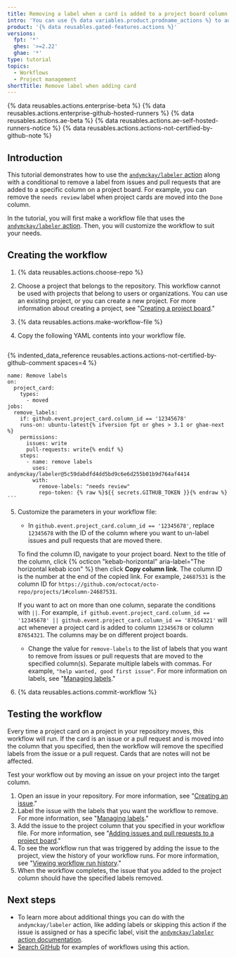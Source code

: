 ```yaml
---
title: Removing a label when a card is added to a project board column
intro: 'You can use {% data variables.product.prodname_actions %} to automatically remove a label when an issue or pull request is added to a specific column on a project board.'
product: '{% data reusables.gated-features.actions %}'
versions:
  fpt: '*'
  ghes: '>=2.22'
  ghae: '*'
type: tutorial
topics:
  - Workflows
  - Project management
shortTitle: Remove label when adding card
---
```


{% data reusables.actions.enterprise-beta %}
{% data reusables.actions.enterprise-github-hosted-runners %}
{% data reusables.actions.ae-beta %}
{% data reusables.actions.ae-self-hosted-runners-notice %}
{% data reusables.actions.actions-not-certified-by-github-note %}

## Introduction

This tutorial demonstrates how to use the [`andymckay/labeler` action](https://github.com/marketplace/actions/simple-issue-labeler) along with a conditional to remove a label from issues and pull requests that are added to a specific column on a project board. For example, you can remove the `needs review` label when project cards are moved into the `Done` column.

In the tutorial, you will first make a workflow file that uses the [`andymckay/labeler` action](https://github.com/marketplace/actions/simple-issue-labeler). Then, you will customize the workflow to suit your needs.

## Creating the workflow

1. {% data reusables.actions.choose-repo %}
2. Choose a project that belongs to the repository. This workflow cannot be used with projects that belong to users or organizations. You can use an existing project, or you can create a new project. For more information about creating a project, see "[Creating a project board](/github/managing-your-work-on-github/creating-a-project-board)."
3. {% data reusables.actions.make-workflow-file %}
4. Copy the following YAML contents into your workflow file.

    ```yaml{:copy}
{% indented_data_reference reusables.actions.actions-not-certified-by-github-comment spaces=4 %}

    name: Remove labels
    on:
      project_card:
        types:
          - moved
    jobs:
      remove_labels:
        if: github.event.project_card.column_id == '12345678'
        runs-on: ubuntu-latest{% ifversion fpt or ghes > 3.1 or ghae-next %}
        permissions:
          issues: write
          pull-requests: write{% endif %}
        steps:
          - name: remove labels
            uses: andymckay/labeler@5c59dabdfd4dd5bd9c6e6d255b01b9d764af4414
            with:
              remove-labels: "needs review"
              repo-token: {% raw %}${{ secrets.GITHUB_TOKEN }}{% endraw %}
    ```

5. Customize the parameters in your workflow file:
   - In `github.event.project_card.column_id == '12345678'`, replace `12345678` with the ID of the column where you want to un-label issues and pull requests that are moved there.

    To find the column ID, navigate to your project board. Next to the title of the column, click {% octicon "kebab-horizontal" aria-label="The horizontal kebab icon" %} then click **Copy column link**. The column ID is the number at the end of the copied link. For example, `24687531` is the column ID for `https://github.com/octocat/octo-repo/projects/1#column-24687531`.

     If you want to act on more than one column, separate the conditions with `||`. For example, `if github.event.project_card.column_id == '12345678' || github.event.project_card.column_id == '87654321'` will act whenever a project card is added to column `12345678` or column `87654321`. The columns may be on different project boards.
   - Change the value for `remove-labels` to the list of labels that you want to remove from issues or pull requests that are moved to the specified column(s). Separate multiple labels with commas. For example, `"help wanted, good first issue"`. For more information on labels, see "[Managing labels](/github/managing-your-work-on-github/managing-labels#applying-labels-to-issues-and-pull-requests)."
6. {% data reusables.actions.commit-workflow %}

## Testing the workflow

Every time a project card on a project in your repository moves, this workflow will run. If the card is an issue or a pull request and is moved into the column that you specified, then the workflow will remove the specified labels from the issue or a pull request. Cards that are notes will not be affected.

Test your workflow out by moving an issue on your project into the target column.

1. Open an issue in your repository. For more information, see "[Creating an issue](/github/managing-your-work-on-github/creating-an-issue)."
2. Label the issue with the labels that you want the workflow to remove. For more information, see "[Managing labels](/github/managing-your-work-on-github/managing-labels#applying-labels-to-issues-and-pull-requests)."
3. Add the issue to the project column that you specified in your workflow file. For more information, see "[Adding issues and pull requests to a project board](/github/managing-your-work-on-github/adding-issues-and-pull-requests-to-a-project-board)."
4. To see the workflow run that was triggered by adding the issue to the project, view the history of your workflow runs. For more information, see "[Viewing workflow run history](/actions/managing-workflow-runs/viewing-workflow-run-history)."
5. When the workflow completes, the issue that you added to the project column should have the specified labels removed.

## Next steps

- To learn more about additional things you can do with the `andymckay/labeler` action, like adding labels or skipping this action if the issue is assigned or has a specific label, visit the [`andymckay/labeler` action documentation](https://github.com/marketplace/actions/simple-issue-labeler).
- [Search GitHub](https://github.com/search?q=%22uses:+andymckay/labeler%22&type=code) for examples of workflows using this action.
